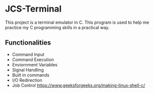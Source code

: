 # JCS-Terminal
This project is a terminal emulator in C. This program is used to help me practice my C programming skills in a practical way.

## Functionalities
- Command Input
- Command Execution
- Enviornment Variables
- Signal Handling
- Built in commands
- I/O Redirection
- Job Control
https://www.geeksforgeeks.org/making-linux-shell-c/
